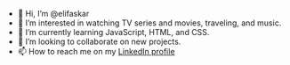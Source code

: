 - 👋 Hi, I’m @elifaskar
- 👀 I’m interested in watching TV series and movies, traveling, and music.
- 🌱 I’m currently learning JavaScript, HTML, and CSS.
- 💞️ I’m looking to collaborate on new projects.
- 📫 How to reach me on my [LinkedIn profile](https://www.linkedin.com/in/elifaskar/)

<!---
elifaskar/elifaskar is a ✨ special ✨ repository because its `README.md` (this file) appears on your GitHub profile.
You can click the Preview link to take a look at your changes.
--->

